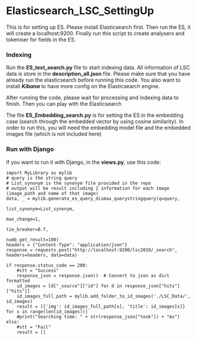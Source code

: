 # Elasticsearch_LSC_SettingUp
This is for setting up ES. Please install Elasticsearch first. Then run the ES, it will create a localhost:9200. Finally run this script to create analysers and tokeniser for fields in the ES.

### Indexing
Run the **ES_text_search.py** file to start indexing data. All information of LSC data is store in the **description_all.json** file. Please make sure that you have already run the elasticsearch before running this code. You also want to install ***Kibana*** to have more config on the Elasticsearch engine. 

After running the code, please wait for processing and indexing data to finish. Then you can play with the Elasticsearch

The file **ES_Embedding_search.py** is for setting the ES in the embedding case (search through the embedded vector by using cosine similarity). In order to run this, you will need the embedding model file and the embedded images file (which is not included here)

### Run with Django
If you want to run it with Django, in the **views.py**, use this code:

```
import MyLibrary as mylib
# query is the string query
# List_synonym is the synonym file provided in the repo
# output will be result including 2 information for each image (image_path and name of that image)
data, _ = mylib.generate_es_query_dismax_querystringquery(q=query,
                                                          list_synonym=List_synonym,
                                                          max_change=1,
                                                          tie_breaker=0.7,
                                                          numb_get_result=100)
headers = {"Content-Type": "application/json"}
response = requests.post("http://localhost:9200/lsc2019/_search", headers=headers, data=data)

if response.status_code == 200:
	#stt = "Success"
	response_json = response.json()  # Convert to json as dict formatted
	id_images = [d["_source"]["id"] for d in response_json["hits"]["hits"]]
	id_images_full_path = mylib.add_folder_to_id_images('./LSC_Data/', id_images)
	result = [{'img': id_images_full_path[x], 'title': id_images[x]} for x in range(len(id_images))]
	#print("Searching time: " + str(response_json["took"]) + "ms")
else:
	#stt = "Fail"
	result = []

```
